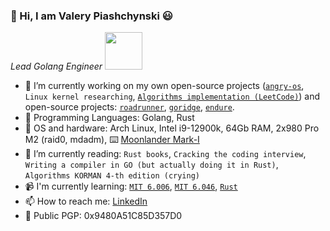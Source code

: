 ### 👋 Hi, I am Valery Piashchynski 😃

<p><em>Lead Golang Engineer <img src="https://media.giphy.com/media/WUlplcMpOCEmTGBtBW/giphy.gif" width="60"> 
</em></p>

- 🔭 I’m currently working on my own open-source projects ([`angry-os`](https://github.com/rustatian/angry_os), `Linux kernel researching`, [`Algorithms implementation (LeetCode)`](https://github.com/rustatian/Algos)) and open-source projects: [`roadrunner`](https://github.com/roadrunner-server/roadrunner), [`goridge`](https://github.com/roadrunner-server/goridge), [`endure`](https://github.com/roadrunner-server/endure).
- :rocket: Programming Languages: Golang, Rust
- 💾 OS and hardware: Arch Linux, Intel i9-12900k, 64Gb RAM, 2x980 Pro M2 (raid0, mdadm), ⌨️ [Moonlander Mark-I](https://www.zsa.io/moonlander/)
- 🌱 I’m currently reading: `Rust books`, `Cracking the coding interview`, `Writing a compiler in GO (but actually doing it in Rust)`, `Algorithms KORMAN 4-th edition (crying)`
- 📹 I'm currently learning: [`MIT 6.006`](https://ocw.mit.edu/courses/6-006-introduction-to-algorithms-fall-2011/video_galleries/lecture-videos/), [`MIT 6.046`](https://ocw.mit.edu/courses/6-046j-design-and-analysis-of-algorithms-spring-2015/video_galleries/lecture-videos/), [`Rust`](https://www.rust-lang.org/)
- 📫 How to reach me: [LinkedIn](https://linkedin.com/in/rustatian)  
- 🔑 Public PGP: 0x9480A51C85D357D0
